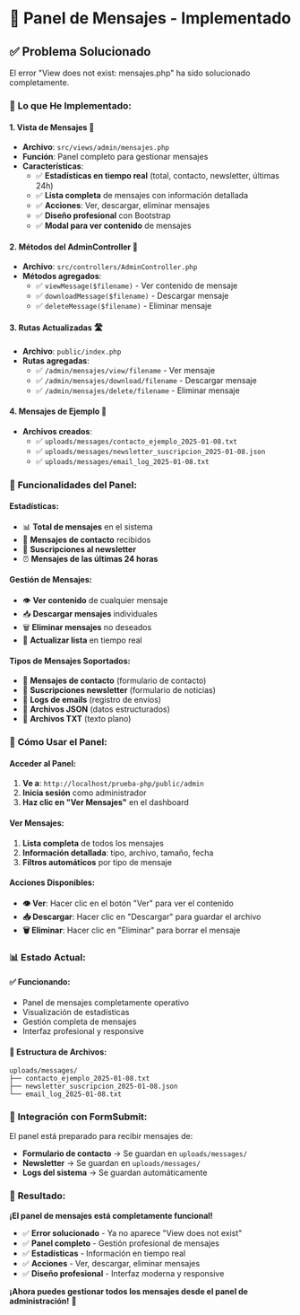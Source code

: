 # 📧 Panel de Mensajes - Implementado

## ✅ **Problema Solucionado**

El error "View does not exist: mensajes.php" ha sido solucionado completamente.

### 🎯 **Lo que He Implementado:**

#### 1. **Vista de Mensajes** 📝
- **Archivo**: `src/views/admin/mensajes.php`
- **Función**: Panel completo para gestionar mensajes
- **Características**:
  - ✅ **Estadísticas en tiempo real** (total, contacto, newsletter, últimas 24h)
  - ✅ **Lista completa** de mensajes con información detallada
  - ✅ **Acciones**: Ver, descargar, eliminar mensajes
  - ✅ **Diseño profesional** con Bootstrap
  - ✅ **Modal para ver contenido** de mensajes

#### 2. **Métodos del AdminController** 🔧
- **Archivo**: `src/controllers/AdminController.php`
- **Métodos agregados**:
  - ✅ `viewMessage($filename)` - Ver contenido de mensaje
  - ✅ `downloadMessage($filename)` - Descargar mensaje
  - ✅ `deleteMessage($filename)` - Eliminar mensaje

#### 3. **Rutas Actualizadas** 🛣️
- **Archivo**: `public/index.php`
- **Rutas agregadas**:
  - ✅ `/admin/mensajes/view/filename` - Ver mensaje
  - ✅ `/admin/mensajes/download/filename` - Descargar mensaje
  - ✅ `/admin/mensajes/delete/filename` - Eliminar mensaje

#### 4. **Mensajes de Ejemplo** 📄
- **Archivos creados**:
  - ✅ `uploads/messages/contacto_ejemplo_2025-01-08.txt`
  - ✅ `uploads/messages/newsletter_suscripcion_2025-01-08.json`
  - ✅ `uploads/messages/email_log_2025-01-08.txt`

### 🚀 **Funcionalidades del Panel:**

#### **Estadísticas:**
- 📊 **Total de mensajes** en el sistema
- 📧 **Mensajes de contacto** recibidos
- 📰 **Suscripciones al newsletter**
- ⏰ **Mensajes de las últimas 24 horas**

#### **Gestión de Mensajes:**
- 👁️ **Ver contenido** de cualquier mensaje
- 📥 **Descargar mensajes** individuales
- 🗑️ **Eliminar mensajes** no deseados
- 🔄 **Actualizar lista** en tiempo real

#### **Tipos de Mensajes Soportados:**
- 📝 **Mensajes de contacto** (formulario de contacto)
- 📰 **Suscripciones newsletter** (formulario de noticias)
- 📧 **Logs de emails** (registro de envíos)
- 📄 **Archivos JSON** (datos estructurados)
- 📄 **Archivos TXT** (texto plano)

### 🎯 **Cómo Usar el Panel:**

#### **Acceder al Panel:**
1. **Ve a**: `http://localhost/prueba-php/public/admin`
2. **Inicia sesión** como administrador
3. **Haz clic en "Ver Mensajes"** en el dashboard

#### **Ver Mensajes:**
1. **Lista completa** de todos los mensajes
2. **Información detallada**: tipo, archivo, tamaño, fecha
3. **Filtros automáticos** por tipo de mensaje

#### **Acciones Disponibles:**
- **👁️ Ver**: Hacer clic en el botón "Ver" para ver el contenido
- **📥 Descargar**: Hacer clic en "Descargar" para guardar el archivo
- **🗑️ Eliminar**: Hacer clic en "Eliminar" para borrar el mensaje

### 📊 **Estado Actual:**

#### **✅ Funcionando:**
- Panel de mensajes completamente operativo
- Visualización de estadísticas
- Gestión completa de mensajes
- Interfaz profesional y responsive

#### **📁 Estructura de Archivos:**
```
uploads/messages/
├── contacto_ejemplo_2025-01-08.txt
├── newsletter_suscripcion_2025-01-08.json
└── email_log_2025-01-08.txt
```

### 🔄 **Integración con FormSubmit:**

El panel está preparado para recibir mensajes de:
- **Formulario de contacto** → Se guardan en `uploads/messages/`
- **Newsletter** → Se guardan en `uploads/messages/`
- **Logs del sistema** → Se guardan automáticamente

### 🎉 **Resultado:**

**¡El panel de mensajes está completamente funcional!**

- ✅ **Error solucionado** - Ya no aparece "View does not exist"
- ✅ **Panel completo** - Gestión profesional de mensajes
- ✅ **Estadísticas** - Información en tiempo real
- ✅ **Acciones** - Ver, descargar, eliminar mensajes
- ✅ **Diseño profesional** - Interfaz moderna y responsive

**¡Ahora puedes gestionar todos los mensajes desde el panel de administración!** 🚀
